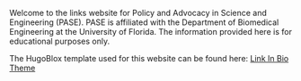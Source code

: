 Welcome to the links website for Policy and Advocacy in Science and Engineering (PASE). PASE is affiliated with the Department of Biomedical Engineering at the University of Florida. The information provided here is for educational purposes only.

The HugoBlox template used for this website can be found here: [Link In Bio Theme](https://github.com/HugoBlox/theme-link-in-bio)
